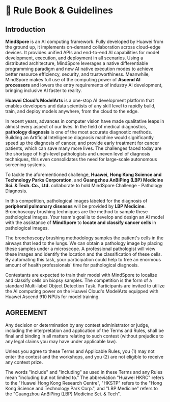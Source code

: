 # 📜 Rule Book & Guidelines

## Introduction

**MindSpore** is an AI computing framework. Fully developed by Huawei from the ground up, it implements on-demand collaboration across cloud-edge devices. It provides unified APIs and end-to-end AI capabilities for model development, execution, and deployment in all scenarios. Using a distributed architecture, MindSpore leverages a native differentiable programming paradigm and new AI native execution modes to achieve better resource efficiency, security, and trustworthiness. Meanwhile, MindSpore makes full use of the computing power of **Ascend AI processors** and lowers the entry requirements of industry AI development, bringing inclusive AI faster to reality.

**Huawei Cloud’s ModelArts** is a one-stop AI development platform that enables developers and data scientists of any skill level to rapidly build, train, and deploy models anywhere, from the cloud to the edge.

In recent years, advances in computer vision have made qualitative leaps in almost every aspect of our lives. In the field of medical diagnostics, **pathology diagnosis** is one of the most accurate diagnostic methods. Building an Artificial Intelligence diagnosis machine would significantly speed up the diagnosis of cancer, and provide early treatment for cancer patients, which can save many more lives. The challenges faced today are the shortage of high-level pathologists and uneven level of diagnosis techniques, this even consolidates the need for large-scale autonomous screening systems.

To tackle the aforementioned challenge, **Huawei**, **Hong Kong Science and Technology Parks Corporation**, and **Guangzhou AnBiPing \(LBP\) Medicine Sci. & Tech. Co., Ltd.** collaborate to hold MindSpore Challenge - Pathology Diagnosis.

In this competition, pathological images labeled for the diagnosis of **peripheral pulmonary diseases** will be provided by **LBP Medicine**. Bronchoscopy brushing techniques are the method to sample these pathological images. Your team's goal is to develop and design an AI model with the assistance of **MindSpore** to **locate and classify cancer cells** in pathological images.

The bronchoscopy brushing methodology samples the patient's cells in the airways that lead to the lungs. We can obtain a pathology image by placing these samples under a microscope. A professional pathologist will view these images and identify the location and the classification of these cells. By automating this task, your participation could help to free an enormous amount of health professionals' time for pathological diagnosis.

Contestants are expected to train their model with MindSpore to localize and classify cells on biopsy samples. The competition is the form of a standard Multi-label Object Detection Task. Participants are invited to utilize the AI computing power on the Huawei Cloud's ModelArts equipped with Huawei Ascend 910 NPUs for model training.

## AGREEMENT

Any decision or determination by any contest administrator or judge, including the interpretation and application of the Terms and Rules, shall be final and binding in all matters relating to such contest \(without prejudice to any legal claims you may have under applicable law\).

Unless you agree to these Terms and Applicable Rules, you \(1\) may not enter the contest and the workshops, and you \(2\) are not eligible to receive any contest prize.

The words "include" and "including" as used in these Terms and any Rules mean "including but not limited to." The abbreviation "Huawei HKRC" refers to the "Huawei Hong Kong Research Centre", "HKSTP" refers to the "Hong Kong Science and Technology Park Corp.", and "LBP Medicine" refers to the "Guangzhou AnBiPing \(LBP\) Medicine Sci. & Tech".

